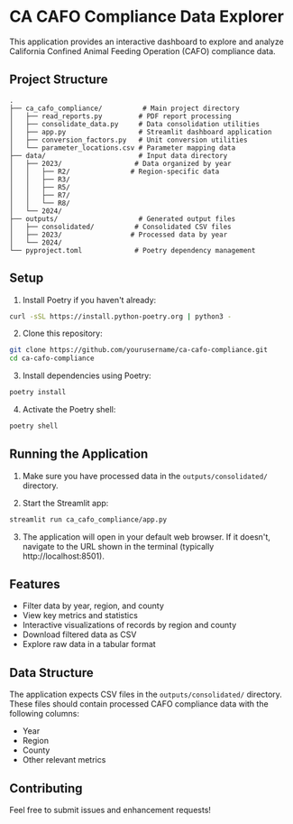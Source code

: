 # CA CAFO Compliance Data Explorer

This application provides an interactive dashboard to explore and analyze California Confined Animal Feeding Operation (CAFO) compliance data.

## Project Structure

```
.
├── ca_cafo_compliance/          # Main project directory
│   ├── read_reports.py         # PDF report processing
│   ├── consolidate_data.py     # Data consolidation utilities
│   ├── app.py                  # Streamlit dashboard application
│   ├── conversion_factors.py   # Unit conversion utilities
│   └── parameter_locations.csv # Parameter mapping data
├── data/                       # Input data directory
│   ├── 2023/                  # Data organized by year
│   │   ├── R2/               # Region-specific data
│   │   ├── R3/
│   │   ├── R5/
│   │   ├── R7/
│   │   └── R8/
│   └── 2024/
├── outputs/                    # Generated output files
│   ├── consolidated/          # Consolidated CSV files
│   ├── 2023/                 # Processed data by year
│   └── 2024/
└── pyproject.toml             # Poetry dependency management

```

## Setup

1. Install Poetry if you haven't already:
```bash
curl -sSL https://install.python-poetry.org | python3 -
```

2. Clone this repository:
```bash
git clone https://github.com/yourusername/ca-cafo-compliance.git
cd ca-cafo-compliance
```

3. Install dependencies using Poetry:
```bash
poetry install
```

4. Activate the Poetry shell:
```bash
poetry shell
```

## Running the Application

1. Make sure you have processed data in the `outputs/consolidated/` directory.

2. Start the Streamlit app:
```bash
streamlit run ca_cafo_compliance/app.py
```

3. The application will open in your default web browser. If it doesn't, navigate to the URL shown in the terminal (typically http://localhost:8501).

## Features

- Filter data by year, region, and county
- View key metrics and statistics
- Interactive visualizations of records by region and county
- Download filtered data as CSV
- Explore raw data in a tabular format

## Data Structure

The application expects CSV files in the `outputs/consolidated/` directory. These files should contain processed CAFO compliance data with the following columns:
- Year
- Region
- County
- Other relevant metrics

## Contributing

Feel free to submit issues and enhancement requests!